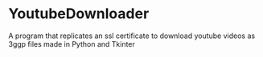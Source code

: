 # YoutubeDownloader
A program that replicates an ssl certificate to download youtube videos as 3ggp files made in Python and Tkinter
